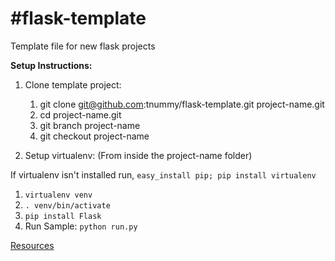 #flask-template
===========

Template file for new flask projects

**Setup Instructions:**

1. Clone template project:
    1. git clone git@github.com:tnummy/flask-template.git project-name.git
    2. cd project-name.git
    3. git branch project-name
    4. git checkout project-name

2. Setup virtualenv: (From inside the project-name folder)

If virtualenv isn't installed run, `easy_install pip; pip install virtualenv`

1. `virtualenv venv`
2. `. venv/bin/activate`
3. `pip install Flask`
4. Run Sample:
    `python run.py`

[Resources](http://flask.pocoo.org/docs/installation/)